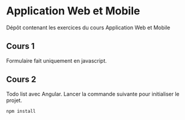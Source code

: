 # Application Web et Mobile
Dépôt contenant les exercices du cours Application Web et Mobile 

## Cours 1
Formulaire fait uniquement en javascript.

## Cours 2
Todo list avec Angular. Lancer la commande suivante pour initialiser le projet.
```js
npm install
```
